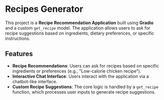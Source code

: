 # Recipes Generator

This project is a **Recipe Recommendation Application** built using **Gradio** and a custom `get_recipe` model. The application allows users to ask for recipe suggestions based on ingredients, dietary preferences, or specific instructions.

## Features

- **Recipe Recommendations**: Users can ask for recipes based on specific ingredients or preferences (e.g., "Low-calorie chicken recipe").
- **Interactive Chat Interface**: Users interact with the application via a chatbot-like interface.
- **Custom Recipe Suggestions**: The core logic is handled by a `get_recipe` function, which processes user inputs to generate recipe suggestions.
